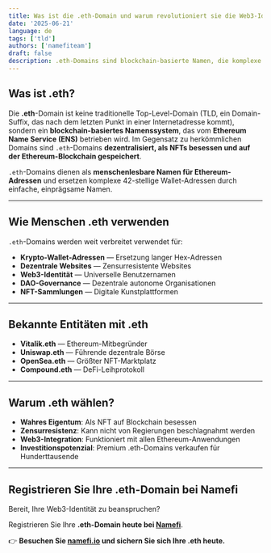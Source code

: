 ```yaml
---
title: Was ist die .eth-Domain und warum revolutioniert sie die Web3-Identität?
date: '2025-06-21'
language: de
tags: ['tld']
authors: ['namefiteam']
draft: false
description: .eth-Domains sind blockchain-basierte Namen, die komplexe Wallet-Adressen durch menschenlesbare Namen ersetzen. Erfahren Sie, wie ENS die Web3-Identität und digitales Eigentum transformiert.
---
```


## **Was ist .eth?**

Die **.eth**-Domain ist keine traditionelle Top-Level-Domain (TLD, ein Domain-Suffix, das nach dem letzten Punkt in einer Internetadresse kommt), sondern ein **blockchain-basiertes Namenssystem**, das vom **Ethereum Name Service (ENS)** betrieben wird. Im Gegensatz zu herkömmlichen Domains sind `.eth`-Domains **dezentralisiert, als NFTs besessen und auf der Ethereum-Blockchain gespeichert**.

`.eth`-Domains dienen als **menschenlesbare Namen für Ethereum-Adressen** und ersetzen komplexe 42-stellige Wallet-Adressen durch einfache, einprägsame Namen.

---

## **Wie Menschen .eth verwenden**

`.eth`-Domains werden weit verbreitet verwendet für:

* **Krypto-Wallet-Adressen** — Ersetzung langer Hex-Adressen
* **Dezentrale Websites** — Zensurresistente Websites
* **Web3-Identität** — Universelle Benutzernamen
* **DAO-Governance** — Dezentrale autonome Organisationen
* **NFT-Sammlungen** — Digitale Kunstplattformen

---

## **Bekannte Entitäten mit .eth**

* **Vitalik.eth** — Ethereum-Mitbegründer
* **Uniswap.eth** — Führende dezentrale Börse
* **OpenSea.eth** — Größter NFT-Marktplatz
* **Compound.eth** — DeFi-Leihprotokoll

---

## **Warum .eth wählen?**

* **Wahres Eigentum**: Als NFT auf Blockchain besessen
* **Zensurresistenz**: Kann nicht von Regierungen beschlagnahmt werden
* **Web3-Integration**: Funktioniert mit allen Ethereum-Anwendungen
* **Investitionspotenzial**: Premium .eth-Domains verkaufen für Hunderttausende

---

## **Registrieren Sie Ihre .eth-Domain bei Namefi**

Bereit, Ihre Web3-Identität zu beanspruchen?

Registrieren Sie Ihre **.eth-Domain heute bei [Namefi](https://namefi.io)**.

👉 **Besuchen Sie [namefi.io](https://namefi.io) und sichern Sie sich Ihre .eth heute.**